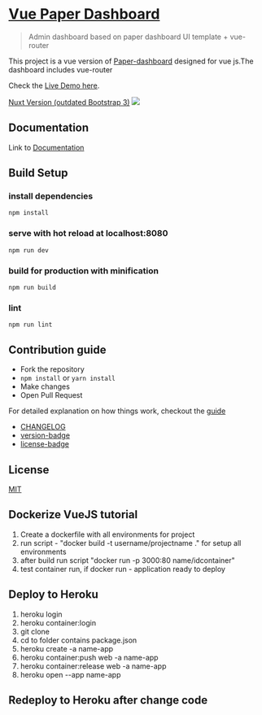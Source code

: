 # [Vue Paper Dashboard](https://cristijora.github.io/vue-paper-dashboard/)

> Admin dashboard based on paper dashboard UI template + vue-router

This project is a vue version of [Paper-dashboard](https://www.creative-tim.com/product/paper-dashboard)
designed for vue js.The dashboard includes vue-router

Check the [Live Demo here](https://cristijora.github.io/vue-paper-dashboard).

[Nuxt Version (outdated Bootstrap 3)](https://github.com/cristijora/vue-paper-dashboard-nuxt)
![](http://i.imgur.com/3iC1hOs.gif)

## Documentation
Link to [Documentation](http://vuejs.creative-tim.com/vue-paper-dashboard/documentation/)

## Build Setup

### install dependencies
```
npm install
```
### serve with hot reload at localhost:8080
```
npm run dev
```
### build for production with minification
```
npm run build
```
### lint
```
npm run lint
```
## Contribution guide
* Fork the repository
* `npm install` or `yarn install`
* Make changes
* Open Pull Request

For detailed explanation on how things work, checkout the [guide](https://github.com/vuejs/vue-cli/blob/dev/docs/README.md)
- [CHANGELOG](./CHANGELOG.md)
- [version-badge](https://img.shields.io/badge/version-2.0.0-blue.svg)
- [license-badge](https://img.shields.io/badge/license-MIT-blue.svg)

## License

[MIT](https://github.com/cristijora/vue-paper-dashboard/blob/master/LICENSE.md)


## Dockerize VueJS tutorial

1. Create a dockerfile with all environments for project
2. run script - "docker build -t username/projectname ."  for setup all environments
3. after build run script "docker run -p 3000:80 name/idcontainer"
4. test container run, if docker run - application ready to deploy 


## Deploy to Heroku
1. heroku login
2. heroku container:login
3. git clone 
4. cd to folder contains package.json
5. heroku create -a name-app
6. heroku container:push web -a name-app
7. heroku container:release web -a name-app
8. heroku open --app name-app

## Redeploy to Heroku after change code
